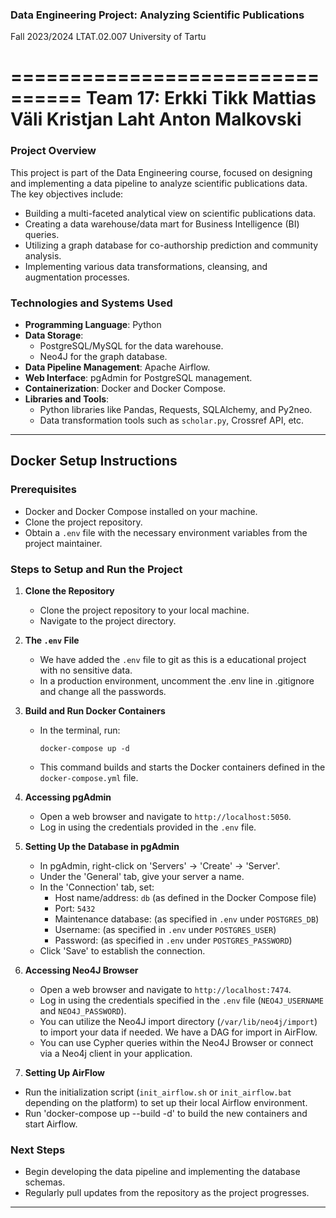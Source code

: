 ### Data Engineering Project: Analyzing Scientific Publications

Fall 2023/2024
LTAT.02.007
University of Tartu

================================
Team 17:
Erkki Tikk
Mattias Väli
Kristjan Laht
Anton Malkovski
================================

### Project Overview

This project is part of the Data Engineering course, focused on designing and implementing a data pipeline to analyze scientific publications data. The key objectives include:

- Building a multi-faceted analytical view on scientific publications data.
- Creating a data warehouse/data mart for Business Intelligence (BI) queries.
- Utilizing a graph database for co-authorship prediction and community analysis.
- Implementing various data transformations, cleansing, and augmentation processes.

### Technologies and Systems Used

- **Programming Language**: Python
- **Data Storage**:
  - PostgreSQL/MySQL for the data warehouse.
  - Neo4J for the graph database.
- **Data Pipeline Management**: Apache Airflow.
- **Web Interface**: pgAdmin for PostgreSQL management.
- **Containerization**: Docker and Docker Compose.
- **Libraries and Tools**:
  - Python libraries like Pandas, Requests, SQLAlchemy, and Py2neo.
  - Data transformation tools such as `scholar.py`, Crossref API, etc.

---

## Docker Setup Instructions

### Prerequisites

- Docker and Docker Compose installed on your machine.
- Clone the project repository.
- Obtain a `.env` file with the necessary environment variables from the project maintainer.

### Steps to Setup and Run the Project

1. **Clone the Repository**

   - Clone the project repository to your local machine.
   - Navigate to the project directory.

2. **The `.env` File**

   - We have added the `.env` file to git as this is a educational project with no sensitive data.
   - In a production environment, uncomment the .env line in .gitignore and change all the passwords.

3. **Build and Run Docker Containers**

   - In the terminal, run:
     ```
     docker-compose up -d
     ```
   - This command builds and starts the Docker containers defined in the `docker-compose.yml` file.

4. **Accessing pgAdmin**

   - Open a web browser and navigate to `http://localhost:5050`.
   - Log in using the credentials provided in the `.env` file.

5. **Setting Up the Database in pgAdmin**

   - In pgAdmin, right-click on 'Servers' -> 'Create' -> 'Server'.
   - Under the 'General' tab, give your server a name.
   - In the 'Connection' tab, set:
     - Host name/address: `db` (as defined in the Docker Compose file)
     - Port: `5432`
     - Maintenance database: (as specified in `.env` under `POSTGRES_DB`)
     - Username: (as specified in `.env` under `POSTGRES_USER`)
     - Password: (as specified in `.env` under `POSTGRES_PASSWORD`)
   - Click 'Save' to establish the connection.

6. **Accessing Neo4J Browser**

   - Open a web browser and navigate to `http://localhost:7474`.
   - Log in using the credentials specified in the `.env` file (`NEO4J_USERNAME` and `NEO4J_PASSWORD`).
   - You can utilize the Neo4J import directory (`/var/lib/neo4j/import`) to import your data if needed. We have a DAG for import in AirFlow.
   - You can use Cypher queries within the Neo4J Browser or connect via a Neo4j client in your application.

7. **Setting Up AirFlow**

- Run the initialization script (`init_airflow.sh` or `init_airflow.bat` depending on the platform) to set up their local Airflow environment.
- Run 'docker-compose up --build -d' to build the new containers and start Airflow.

### Next Steps

- Begin developing the data pipeline and implementing the database schemas.
- Regularly pull updates from the repository as the project progresses.

---
